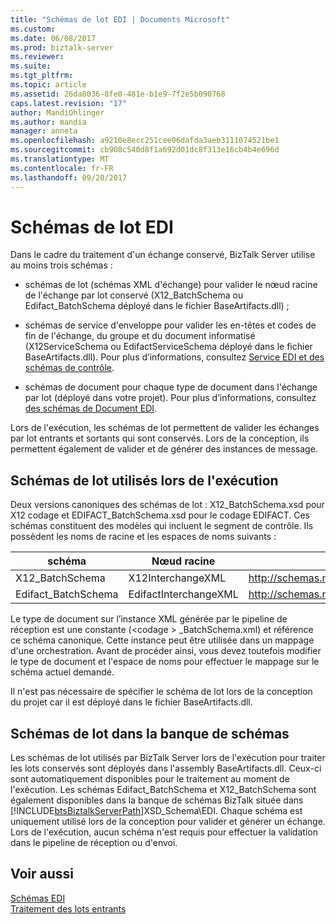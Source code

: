 ```yaml
---
title: "Schémas de lot EDI | Documents Microsoft"
ms.custom: 
ms.date: 06/08/2017
ms.prod: biztalk-server
ms.reviewer: 
ms.suite: 
ms.tgt_pltfrm: 
ms.topic: article
ms.assetid: 26da8036-8fe0-481e-b1e9-7f2e5b090768
caps.latest.revision: "17"
author: MandiOhlinger
ms.author: mandia
manager: anneta
ms.openlocfilehash: a9210e8ecc251cee06dafda3aeb3111074521be1
ms.sourcegitcommit: cb908c540d8f1a692d01dc8f313e16cb4b4e696d
ms.translationtype: MT
ms.contentlocale: fr-FR
ms.lasthandoff: 09/20/2017
---
```

# <a name="edi-batch-schemas"></a>Schémas de lot EDI
Dans le cadre du traitement d'un échange conservé, BizTalk Server utilise au moins trois schémas :  
  
-   schémas de lot (schémas XML d'échange) pour valider le nœud racine de l'échange par lot conservé (X12_BatchSchema ou Edifact_BatchSchema déployé dans le fichier BaseArtifacts.dll) ;  
  
-   schémas de service d'enveloppe pour valider les en-têtes et codes de fin de l'échange, du groupe et du document informatisé (X12ServiceSchema ou EdifactServiceSchema déployé dans le fichier BaseArtifacts.dll). Pour plus d’informations, consultez [Service EDI et des schémas de contrôle](../core/edi-service-and-control-schemas.md).  
  
-   schémas de document pour chaque type de document dans l'échange par lot (déployé dans votre projet). Pour plus d’informations, consultez [des schémas de Document EDI](../core/edi-document-schemas.md).  
  
 Lors de l'exécution, les schémas de lot permettent de valider les échanges par lot entrants et sortants qui sont conservés. Lors de la conception, ils permettent également de valider et de générer des instances de message.  
  
## <a name="batch-schemas-used-at-runtime"></a>Schémas de lot utilisés lors de l'exécution  
 Deux versions canoniques des schémas de lot : X12_BatchSchema.xsd pour X12 codage et EDIFACT_BatchSchema.xsd pour le codage EDIFACT. Ces schémas constituent des modèles qui incluent le segment de contrôle. Ils possèdent les noms de racine et les espaces de noms suivants :  
  
|schéma|Nœud racine|Espace de noms|  
|------------|---------------|---------------|  
|X12_BatchSchema|X12InterchangeXML|http://schemas.microsoft.com/Edi/X12_BatchSchema|  
|Edifact_BatchSchema|EdifactInterchangeXML|http://schemas.microsoft.com/Edi/Edifact|  
  
 Le type de document sur l’instance XML générée par le pipeline de réception est une constante (\<codage > _BatchSchema.xml) et référence ce schéma canonique. Cette instance peut être utilisée dans un mappage d'une orchestration. Avant de procéder ainsi, vous devez toutefois modifier le type de document et l'espace de noms pour effectuer le mappage sur le schéma actuel demandé.  
  
 Il n'est pas nécessaire de spécifier le schéma de lot lors de la conception du projet car il est déployé dans le fichier BaseArtifacts.dll.  
  
## <a name="batch-schemas-in-the-schema-store"></a>Schémas de lot dans la banque de schémas  
 Les schémas de lot utilisés par BizTalk Server lors de l'exécution pour traiter les lots conservés sont déployés dans l'assembly BaseArtifacts.dll. Ceux-ci sont automatiquement disponibles pour le traitement au moment de l'exécution. Les schémas Edifact_BatchSchema et X12_BatchSchema sont également disponibles dans la banque de schémas BizTalk située dans [!INCLUDE[btsBiztalkServerPath](../includes/btsbiztalkserverpath-md.md)]XSD_Schema\EDI. Chaque schéma est uniquement utilisé lors de la conception pour valider et générer un échange. Lors de l'exécution, aucun schéma n'est requis pour effectuer la validation dans le pipeline de réception ou d'envoi.  
  
## <a name="see-also"></a>Voir aussi  
 [Schémas EDI](../core/edi-schemas.md)   
 [Traitement des lots entrants](../core/processing-incoming-batches.md)